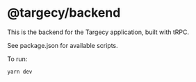 # @targecy/backend

This is the backend for the Targecy application, built with tRPC.

See package.json for available scripts.

To run:

```bash
yarn dev
```
